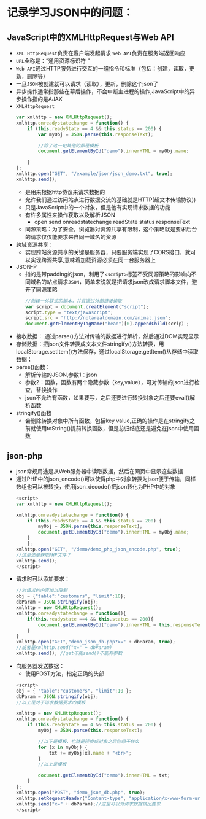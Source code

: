 # 记录学习JSON中的问题：
## JavaScript中的XMLHttpRequest与Web API
- `XML HttpRequest`负责在客户端发起请求 `Web API`负责在服务端返回响应
- `URL`全称是：“通用资源标识符 ”
- `Web API`通过HTTP服务进行交互的一组指令和标准（包括：创建，读取，更新，删除等）
- 一旦`JSON`被创建就可以请求（读取），更新，删除这个json了
- 异步操作通常指那些在幕后操作，不会中断主进程的操作,JavaScript中的异步操作指的是AJAX
- `XMLHttpRequest`
    ```javascript
    var xmlhttp = new XMLHttpRequest();
    xmlhttp.onreadystatechange = function() {
        if (this.readyState == 4 && this.status == 200) {
            var myObj = JSON.parse(this.responseText);

            //除了这一句其他的都是模板
            document.getElementById("demo").innerHTML = myObj.name;

        }
    };
    xmlhttp.open("GET", "/example/json/json_demo.txt", true);
    xmlhttp.send();
    ```
    - 是用来根据http协议来请求数据的
    - 允许我们通过访问站点进行数据交流的基础就是HTTP(超文本传输协议))
    - 只是JavaScript中的一个对象，但是他有实现请求数据的功能
    - 有许多属性来操作获取以及解析JSON
        - open send onreadstatechange readState status responseText
    - 同源策略：为了安全，浏览器对资源共享有限制，这个策略就是要求后台的请求仅仅能要求来自同一域名的资源
- 跨域资源共享：
    - 实现跨站资源共享的关键是服务器，只要服务端实现了CORS接口，就可以实现跨源共享,意味着加载资源必须在同一台服务器上
- JSON-P
    - 指的是带padding的json，利用了`<script>`标签不受同源策略的影响向不同域名的站点请求`JSON`，简单来说就是把请求json改成请求脚本文件，避开了同源策略
        ```javascript
        //创建一外联式的脚本，并且通过外部链接读取
        var script = document.creatElement("script");
        script.type = "text/javascript";
        script.src = "http://notarealdomain.com/animal.json";
        document.getElementByTagName("head")[0].appendChild(scrip）;
        ```
- 接收数据： 通过parse()方法对传输的数据进行解析，然后通过DOM实现显示
- 存储数据：把json文件转换成文本文件stringify()方法转换，用localStorage.setItem()方法保存，通过localStorage.getItem()从存储中读取数据；
- parse()函数：
    - 解析传输的JSON,参数1：json
    - 参数2：函数，函数有两个隐藏参数（key,value），可对传输的json进行检查，替换操作
    - json不允许有函数，如果要写，之后还要进行转换对象之后还要eval()解析函数
- stringify()函数
     - 会删除转换对象中所有函数，包括key value,正确的操作是在stringify之前就使用toString()提前转换函数，但是总归结底还是避免在json中使用函数
## json-php
- json常规用途是从Web服务器中读取数据，然后在网页中显示这些数据
- 通过PHP中的json_encode()可以使得php中对象转换为json便于传输，同样数组也可以被转换，使用json_decode()把json转化为PHP中的对象
    ```javascript
    <script>
    var xmlhttp = new XMLHttpRequest();

    xmlhttp.onreadystatechange = function() {
        if (this.readyState == 4 && this.status == 200) {
            myObj = JSON.parse(this.responseText);
            document.getElementById("demo").innerHTML = myObj.name;
        }
        };
    xmlhttp.open("GET", "/demo/demo_php_json_encode.php", true);
    //这里还是获取PHP文件？
    xmlhttp.send();
    </script>
    ```
- 请求时可以添加要求：
    ```javascript
    //对请求的内容加以限制
    obj = {"table":"customers", "limit":10};
    dbParam = JSON.stringify(obj);
    xmlhttp = new XMLHttpRequest();
    xmlhttp.onreadystatechange = function(){
        if(this.readystate ==4 && this.status == 200){
            document.getElementById("demo").innerHTML = this.responseText;
        }
    }
    xmlhttp.open("GET","demo_json_db.php?x=" + dbParam, true);
    //或者是xmlhttp.send("x=" + dbParam)
    xmlhttp.send(); //get不能send()不能有参数
    ```
- 向服务器发送数据：
    - 使用POST方法，指定正确的头部
    ```javascript
    <script>
    obj = { "table":"customers", "limit":10 };
    dbParam = JSON.stringify(obj);
    //以上是对于请求数据要求的模板

    xmlhttp = new XMLHttpRequest();
    xmlhttp.onreadystatechange = function() {
        if (this.readyState == 4 && this.status == 200) {
            myObj = JSON.parse(this.responseText);

            //以下是模板，也就是转换成对象之后你想干什么
            for (x in myObj) {
                txt += myObj[x].name + "<br>";
            }
            //以上是模板

            document.getElementById("demo").innerHTML = txt;
        }
    };
    xmlhttp.open("POST", "demo_json_db.php", true);
    xmlhttp.setRequestHeader("Content-type", "application/x-www-form-urlencoded");
    xmlhttp.send("x=" + dbParam);//这里可以对请求数据做出要求
    </script>
    ```
